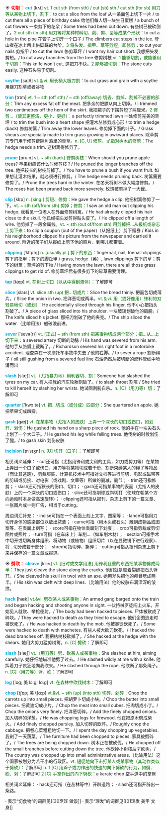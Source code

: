 ☀ <font color="red">**切削：**</font>
<font color="sky blue">**cut**</font> [kʌt] 
<font color="rgb(227, 108, 9)">vt. 1 cut sth (from sth) / cut (sb) sth / cut sth (for sb) 用刀等从某物上切下，割下：</font>to cut a slice from the loaf 从一条面包上切下一片 / to cut them all a piece of birthday cake 给他们每人切一块生日蛋糕 / a bunch of cut flowers 一束剪下的花朵 / Some trees had been cut down. 有些树已被砍倒了。<font color="rgb(227, 108, 9)">2 cut sth (in sth) 用刀等将某种材料切、削、剪、凿等成某个形状：</font>to cut a hole in the pipe 在管子上切开一个口子 / The climbers cut steps in the ice. 登山者在冰上凿出供脚踩的台阶。<font color="rgb(227, 108, 9)">3 将头发、指甲、草等剪短，即修剪：</font>to cut your nails 剪指甲 / to cut the lawn 修剪草坪 / I want my hair cut short. 我想把头发剪短。/ to cut away branches from the tree 修剪树枝 <font color="rgb(227, 108, 9)">vi. 1 能够切割，或能够用于切割：</font>This knife won’t cut. 这把刀不快。<font color="rgb(227, 108, 9)">2 能够被切割：</font>The stone cuts easily. 这种石头易于切割。
            
<font color="sky blue">**scythe**</font> [saɪð]
<font color="rgb(227, 108, 9)">vt.＆vi. 用长柄大镰刀割：</font>to cut grass and grain with a scythe 用镰刀割草或者谷物          

<font color="sky blue">**trim**</font> [trɪm]
<font color="rgb(227, 108, 9)">vt. 1 ~ sth (off sth) / ~ sth (off/away) 切去、剪掉、割掉不必要的部分：</font>Trim any excess fat off the meat. 把多余的肥膘从肉上切掉。/ I trimmed two centimetres off the hem of the skirt. 我把裙子的下摆剪短了两厘米。<font color="rgb(227, 108, 9)">2 修剪…（使其更整洁、更小、更好）：</font>a perfectly trimmed lawn 一处修剪完美的草坪 / to trim the bush into a heart shape 把灌木丛修剪成心形 / to trim a hedge (back) 修剪树篱 / Trim away the lower leaves. 修剪掉下面的叶子。/ Grass shears are specially made to trim grass growing in awkward places. 除草剪刀专门用于修剪缝隙角落里的青草。<font color="rgb(227, 108, 9)">n. [C, U] 修剪，尤指对树木的修剪：</font>The hedge needs a trim. 这树篱得修剪了。
           
<font color="sky blue">**prune**</font> [pru:n]
<font color="rgb(227, 108, 9)">vt. ~ sth (back) 修剪树枝：</font>When should you prune apple trees? 苹果树应该什么时候剪枝？/ He pruned the longer branches off the tree. 他把较长的树枝剪掉了。/ You have to prune a bush if you want fruit. 如果想让灌木结果，就必须进行修剪。/ The hedge needs pruning back. 树篱需要修剪了。/ Prune the trees hard in the winter. 在冬天将树木做大幅度修剪。/ The roses had been pruned back more severely. 玫瑰被剪掉了一大截。
           
<font color="sky blue">**clip**</font> [klɪp]
<font color="rgb(227, 108, 9)">n. [sing.] 剪短、修剪：</font>He gave the hedge a clip. 他把树篱修剪了一下。<font color="rgb(227, 108, 9)">vt. ~ sth (off/from sth) 剪掉；修剪：</font>I saw an old man out clipping his hedge. 我看见一位老人在外面修剪树篱。/ He had already clipped his hair close to the skull. 他已经把头发剪得贴头皮了。/ He clipped off a length of wire. 他剪掉了一段金属线。<font color="rgb(227, 108, 9)">vt. ~ sth (out of/from sth) 用剪掉把…从报纸或杂志上剪下来：</font>to clip a coupon (out of the paper)（从报纸上）剪下赠券 / Kids in his neighborhood clipped his picture from the newspaper and carried it around. 附近的孩子们从报纸上剪下他的照片，到哪儿都带着。
           
<font color="sky blue">**clipping**</font> [ˈklɪpɪŋ]
<font color="rgb(227, 108, 9)">n. [usually pl.] 剪下的东西：</font>fingernail, nail, toenail clippings 剪下的指甲；剪下的脚趾甲 / grass, hedge（英）, lawn clippings 剪下的草；剪下的树篱；草坪的剪下物 / Having mown the lawn, there are all those grass clippings to get rid of. 修剪草坪后有很多剪下的碎草需要清理。

<font color="sky blue">**tap**</font> [tæp] 
<font color="rgb(227, 108, 9)">vt. 在树上切口（以从中得到液体）：</font>了解即可

<font color="sky blue">**slice**</font> [slaɪs] 
<font color="rgb(227, 108, 9)">vt. slice sth (up) 把…切成片：</font>Slice the bread thinly. 把面包切成薄片。/ Slice the onion in two. 把洋葱切成两半。<font color="rgb(227, 108, 9)">vt.＆vi. 用（或好像用）锋利的刃轻易地切（或划）：</font>He accidentally sliced through his finger. 他不小心把指头割破了。/ A piece of glass sliced into his shoulder. 一块玻璃划破他的肩膀。/ The knife sliced his jacket. 那把刀划破了他的夹克。/ The ship sliced the water.（比喻用法）船破浪前进。

<font color="sky blue">**sever**</font> [ˈsevə(r)]
<font color="rgb(227, 108, 9)">vt. [正式] ~ sth (from sth) 把某事物切成两个部分；把…从…上切下来：</font>a severed artery 切断的动脉 / His hand was severed from his arm. 他的手从胳膊上截断了。/ Richardson severed his right foot in a motorbike accident. 理查森在一次摩托车事故中失去了他的右脚。/ to sever a rope 割断绳子 / oil still gushing from a severed fuel line 石油仍然从被切断的燃料管线中喷涌而出
           
<font color="sky blue">**slash**</font> [slæʃ]
<font color="rgb(227, 108, 9)">vt.（尤指暴力地）用利器切、割：</font>Someone had slashed the tyres on my car. 有人把我的汽车轮胎割破了。/ to slash throat 割喉 / She tried to kill herself by slashing her wrists. 她试图割腕自杀。<font color="rgb(227, 108, 9)">n. [C]（用刀等）切：</font>了解即可

<font color="sky blue">**quarter**</font> ['kwɔ:tə] 
<font color="rgb(227, 108, 9)">vt. 把…切成（或分成）四部分：</font>She quartered an apple. 她把苹果切成四瓣。
           
<font color="sky blue">**gash**</font> [gæʃ]
<font color="rgb(227, 108, 9)">vt. 在某事物（尤指人的皮肤）上弄一个深长的切口或伤口，如划开、划伤：</font>He gashed his hand on a sharp piece of rock. 他的手在一块尖石头上划了一个大口子。/ He gashed his leg while felling trees. 他伐树的时候划伤了腿。/ to gash skin 划伤皮肤
           
<font color="sky blue">**incision**</font> [ɪnˈsɪʒn]
<font color="rgb(227, 108, 9)">n. [U] 切开（口子）：</font>了解即可

相关词义延伸：
· cut还可指（尤指用锋利或尖利的工具，如刀或剪刀等）在某物上弄出一个口子或伤口、用刀等将某物切成若干份、割断束缚某人的绳子等物品（而让其逃跑）、剪裁服装、计算机技术中可指对文档等进行剪切、电影或磁带等的剪辑或剪接、对电影（或戏剧、文章等）所做的删减，删节；
· trim还可指修剪；
· slash还可指狭长的伤口、切口；
· gash还可指某事物的表面（尤指人的皮肤）上的一个深长的切口或伤口；
· slice还可指削球或斜切打（使球在朝某个方向运动时本身做高速旋转）；
· clipping还可指从报刊、杂志上剪下的一篇文章、一张图片或一则广告，相当于cutting。

周边词汇补充：
· incise可指在一个表面上刻上文字、图案等；
· lance可指用刀切开身体的感染部位以放出脓液；
· carve可指（用木头或石头）雕刻成物品或图案等、在表面上刻写；
· score可指在物体表面刻下划痕；
· crop可指剪裁或剪切图片或照片；
· turn可指（在车床上）车削…（如车削木材）；
· section可指手术中切开或切断身体组织、将动物（或植物）组织切片（以在显微镜下进行观察）、将…切分成若干部分；
· shred可指切碎、撕碎；
· cutting可指从报刊杂志上剪下来并保存的一篇文章或报道。

☀ <font color="red">**劈砍：**</font>
<font color="sky blue">**cleave**</font> [kli:v]
<font color="rgb(227, 108, 9)">vt. [旧时或文学用法] 用锋利且重的东西把某事物劈成两半：</font>They just cleave the stone along the cracks. 他们就是顺着裂缝把石头劈开。/ She cleaved his skull (in two) with an axe. 她用斧头把他的颅骨劈成两半。/ His skin was cleft with deep lines.（比喻用法）他的皮肤布满深深的皱纹。
           
<font color="sky blue">**hack**</font> [hæk]
<font color="rgb(227, 108, 9)">vt.&vi. 劈砍某人或某事物：</font>An armed gang barged onto the train and began hacking and shooting anyone in sight. 一伙持械歹徒闯上火车，开始见人就砍、举枪便射。/ The body had been hacked to pieces. 尸体被砍成了碎块。/ They were hacked to death as they tried to escape. 他们企图逃走时被砍死了。/ He was hacked to death by the mob. 他被暴徒砍死了。/ Some were hacked to death with machetes. 有些人被大砍刀砍死。/ I hacked the dead branches off. 我把枯树枝砍掉了。/ She hacked at the hedge with the shears. 她用大剪刀猛剪树篱。<font color="rgb(227, 108, 9)">n. [C] 劈砍：</font>了解即可
           
<font color="sky blue">**slash**</font> [slæʃ]
<font color="rgb(227, 108, 9)">vt.（用刀等）劈、砍某人或某事物：</font>She slashed at him, aiming carefully. 她仔细地瞄准他劈了过去。/ He slashed wildly at me with a knife. 他挥着刀子疯狂地向我砍来。/ He slashed through the rope. 他砍断了那条绳子。<font color="rgb(227, 108, 9)">n. [C]（用刀等）劈、砍：</font>了解即可
           
<font color="sky blue">**log**</font> [lɒg; 美 lɔ:g; lɑ:g]
<font color="rgb(227, 108, 9)">vt. 在森林中砍伐树木：</font>了解即可
           
<font color="sky blue">**chop**</font> [tʃɒp; 美 tʃɑ:p]
<font color="rgb(227, 108, 9)">vt.&vi. ~ sth (up) (into sth) 切碎、剁碎：</font>Chop the carrots up into small pieces. 把胡萝卜切成小块。/ Chop the butter into small pieces. 把黄油切成小片。/ Chop the meat into small cubes. 把肉切成小丁。/ Chop the onions very finely. 把洋葱切碎。/ Add the finely chopped onions. 加入切碎的洋葱。/ He was chopping logs for firewood. 他在把原木劈成柴火。/ Add finely chopped parsley. 加入切碎的欧芹。/ Roughly chop the cabbage. 把卷心菜粗粗地切一下。/ I spent the day chopping up vegetables. 我剁了一天蔬菜。/ The furniture had been chopped to pieces. 家具被劈碎了。/ The trees are being chopped down. 树木正在被砍伐。/ He chopped off the small branches before cutting down the tree. 他砍掉小树枝后才砍树。/ The country was chopped up into small administrative areas.（比喻用法）这个国家被划分为若干小的行政区。<font color="rgb(227, 108, 9)">vt. 短促地向下击打某人或某事物（其动作类似于劈砍）：</font>了解即可 <font color="rgb(227, 108, 9)">n. 1 [C] 用斧子或刀作出的快速的向下劈砍的行为，如劈、砍、剁：</font>了解即可 <font color="rgb(227, 108, 9)">2 [C] 手掌作出的向下劈砍：</font>a karate chop 空手道中的掌劈
  
相关词义延伸：
· hack还可指（在丛林等中）开辟道路；
· slash还可指开辟出一条路。

· 表示“切食物”的词群见[[30烹饪 做饭]]
· 表示“理发”的词群见[[01理发 美甲 文身]]
